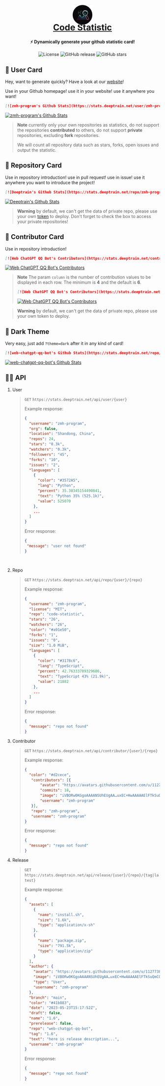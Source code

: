 <div align="center"> 

[<img src="docs/icon.png" alt="Code Statistic" width="64" height="64" style="transform: translateY(50px);">](https://stats.deeptrain.net)
# [Code Statistic](https://stats.deeptrain.net)

#### ⚡ Dynamically generate your github statistic card!

![License](https://img.shields.io/github/license/zmh-program/code-statistic?style=flat-square)
![GitHub release](https://img.shields.io/github/v/release/zmh-program/code-statistic?style=flat-square)
![GitHub stars](https://img.shields.io/github/stars/zmh-program/code-statistic?style=flat-square)
<br>
</div>

## 🍊 User Card
Hey, want to generate quickly? Have a look at our [website](https://stats.deeptrain.net/)!

Use in your Github homepage! use it in your website! use it anywhere you want!
```markdown
[![zmh-program's Github Stats](https://stats.deeptrain.net/user/zmh-program/)](https://github.com/zmh-program/code-statistic)
```
[![zmh-program's Github Stats](https://stats.deeptrain.net/user/zmh-program/)](https://github.com/zmh-program/code-statistic)

> **Note**
> currently only your own repositories as statistics, do not support the repositories **contributed** to others, do not support **private** repositories, excluding **fork** repositories.
>
> We will count all repository data such as stars, forks, open issues and output the statistic.


## 🍉 Repository Card
Use in repository introduction! use in pull request! use in issue! use it anywhere you want to introduce the project!

```markdown
[![Deeptrain's Github Stats](https://stats.deeptrain.net/repo/zmh-program/Deeptrain)](https://github.com/zmh-program/code-statistic)
```
[![Deeptrain's Github Stats](https://stats.deeptrain.net/repo/zmh-program/Deeptrain)](https://github.com/zmh-program/code-statistic)

> **Warning**
> by default, we can't get the data of private repo, please use your own [token](https://github.com/settings/tokens/new) to deploy. Don't forget to check the box to access your private repositories!

## 🍎 Contributor Card
Use in repository introduction!
```markdown
[![Web ChatGPT QQ Bot's Contributors](https://stats.deeptrain.net/contributor/lss233/chatgpt-mirai-qq-bot)](https://github.com/zmh-program/code-statistic)
```
[![Web ChatGPT QQ Bot's Contributors](https://stats.deeptrain.net/contributor/lss233/chatgpt-mirai-qq-bot)](https://github.com/zmh-program/code-statistic)

> **Note**
> The param `column` is the number of contribution values to be displayed in each row. The minimum is **4** and the default is **6**.
> ```markdown
> [![Web ChatGPT QQ Bot's Contributors](https://stats.deeptrain.net/contributor/lss233/chatgpt-mirai-qq-bot?column=12)](https://github.com/zmh-program/code-statistic)
> ```
> [![Web ChatGPT QQ Bot's Contributors](https://stats.deeptrain.net/contributor/lss233/chatgpt-mirai-qq-bot?column=12)](https://github.com/zmh-program/code-statistic)

> **Warning**
> by default, we can't get the data of private repo, please use your own token to deploy.

## 🥝 Dark Theme
Very easy, just add `?theme=dark` after it in any kind of card!
```markdown
[![web-chatgpt-qq-bot's Github Stats](https://stats.deeptrain.net/repo/zmh-program/web-chatgpt-qq-bot/?theme=dark)](https://github.com/zmh-program/code-statistic)
```
[![web-chatgpt-qq-bot's Github Stats](https://stats.deeptrain.net/repo/zmh-program/web-chatgpt-qq-bot/?theme=dark)](https://github.com/zmh-program/code-statistic)


## 👨‍💻 API
1. User
    > `GET` `https://stats.deeptrain.net/api/user/{user}`
    > 
    > Example response:
    > ```json
    > {
    >   "username": "zmh-program",
    >   "org": false,
    >   "location": "Shandong, China",
    >   "repos": 24,
    >   "stars": "0.3k",
    >   "watchers": "0.3k",
    >   "followers": "45",
    >   "forks": "10",
    >   "issues": "2",
    >   "languages": [
    >     {
    >       "color": "#3572A5",
    >       "lang": "Python",
    >       "percent": 35.30345154490841,
    >       "text": "Python 35% (525.1k)",
    >       "value": 525070
    >     }, 
    >     ...
    >   ]
    > }
    > ```
    > Error response:
    > ```json
    > {
    >  "message": "user not found"
    > }
    > ```                  
    <br>

2. Repo 
    >  `GET` `https://stats.deeptrain.net/api/repo/{user}/{repo}`
    > 
    > Example response:
    > ```json
    > {
    >   "username": "zmh-program",
    >   "license": "MIT",
    >   "repo": "code-statistic",
    >   "stars": "26",
    >   "watchers": "26",
    >   "color": "#a91e50",
    >   "forks": "1",
    >   "issues": "0",
    >   "size": "1.0 MiB",
    >   "languages": [
    >     {
    >       "color": "#3178c6",
    >       "lang": "TypeScript",
    >       "percent": 42.76333789329686,
    >       "text": "TypeScript 43% (21.9k)",
    >       "value": 21882
    >     }, 
    >     ...
    >   ]
    > }
    > ```
    > Error response:
    > ```json
    > {
    >   "message": "repo not found"
    > }
    > ```

3. Contributor
   > `GET` `https://stats.deeptrain.net/api/contributor/{user}/{repo}`
   >
   > Example response:
   > ```json
   > {
   >   "color": "#d2cece",
   >    "contributors": [{
   >        "avatar": "https://avatars.githubusercontent.com/u/112773885?v=4",
   >        "commits": 18,
   >        "image": "iVBORw0KGgoAAAANSUhEUgAA…uxEC+HwAAAAAElFTkSuQmCC",
   >        "username": "zmh-program"
   >    }],
   >    "repo": "zmh-program",
   >    "username": "zmh-program"
   > }
   > ```
   > Error response:
   > ```json
    > {
    >   "message": "repo not found"
    > }
    > ```

4. Release
   > `GET` `https://stats.deeptrain.net/api/release/{user}/{repo}/{tag|latest}`
   >
   > Example response:
   > ```json
   > {
   >   "assets": [
   >     {
   >       "name": "install.sh",
   >       "size": "1.6k",
   >       "type": "application/x-sh"
   >     },
   >     {
   >       "name": "package.zip",
   >       "size": "791.5k",
   >       "type": "application/zip"
   >     }
   >   ],
   >   "author": {
   >     "avatar": "https://avatars.githubusercontent.com/u/112773885?v=4",
   >     "image": "iVBORw0KGgoAAAANSUhEUgAA…uxEC+HwAAAAAElFTkSuQmCC",
   >     "type": "User",
   >     "username": "zmh-program"
   >   },
   >   "branch": "main",
   >   "color": "#41b883",
   >   "date": "2023-05-23T15:17:52Z",
   >   "draft": false,
   >   "name": "1.6",
   >   "prerelease": false,
   >   "repo": "web-chatgpt-qq-bot",
   >   "tag": "1.6",
   >   "text": "here is release description...",
   >   "username": "zmh-program"
   > }
   > ```
   > Error response:
   > ```json
    > {
    >   "message": "repo not found"
    > }
    > ```
